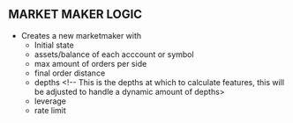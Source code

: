## MARKET MAKER LOGIC

- Creates a new marketmaker with
    - Initial state
    - assets/balance of each acccount or symbol
    - max amount of orders per side
    - final order distance  <!-- This will be deleted on this iteration and based on the leverage set by the user --->
    - depths <!-- This is the depths at which to calculate features, this will be adjusted to handle a dynamic amount of depths>
    - leverage 
    - rate limit

